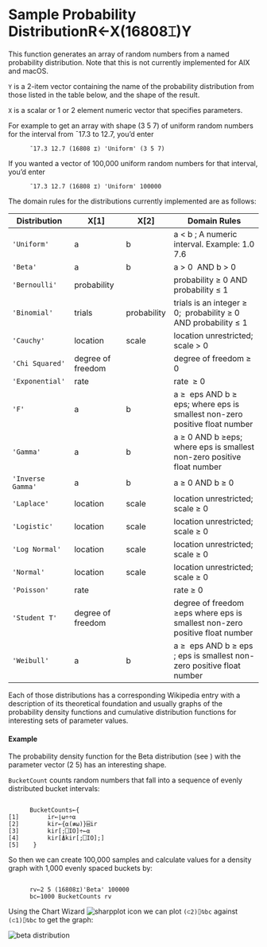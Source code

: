 




<h1 class="heading"><span class="name">Sample Probability Distribution</span><span class="command">R←X(16808⌶)Y</span></h1>

This function generates an array of random numbers from a named probability distribution.  Note that this is not currently implemented for AIX and macOS.


`Y` is a 2-item vector containing the name of the probability distribution from those listed in the table below, and the shape of the result.


`X` is a scalar or 1 or 2 element numeric vector that specifies parameters.


For example to get an array with shape (3 5 7) of uniform random numbers for the interval from ¯17.3 to 12.7, you’d enter
```apl
      ¯17.3 12.7 (16808 ⌶) 'Uniform' (3 5 7)
```


If you wanted a vector of 100,000 uniform random numbers for that interval, you’d enter
```apl
      ¯17.3 12.7 (16808 ⌶) 'Uniform' 100000
```


The domain rules for the distributions currently  implemented are as follows:


| Distribution | X[1] | X[2] | Domain Rules |
| --- | --- | --- | ---  |
| `'Uniform'` | a | b | a < b ; A numeric interval. Example: 1.0 7.6 |
| `'Beta'` | a | b | a > 0  AND b > 0 |
| `'Bernoulli'` | probability |  | probability ≥ 0 AND probability ≤ 1 |
| `'Binomial'` | trials | probability | trials is an integer ≥ 0;  probability ≥ 0 AND probability ≤ 1 |
| `'Cauchy'` | location | scale | location unrestricted; scale > 0 |
| `'Chi Squared'` | degree of freedom |  | degree of freedom ≥ 0 |
| `'Exponential'` | rate |  | rate  ≥ 0 |
| `'F'` | a | b | a ≥  eps AND b ≥ eps; where eps is smallest non-zero positive float number |
| `'Gamma'` | a | b | a ≥ 0 AND b ≥eps; where eps is smallest non-zero positive float number |
| `'Inverse Gamma'` | a | b | a ≥ 0 AND b ≥ 0 |
| `'Laplace'` | location | scale | location unrestricted; scale ≥ 0 |
| `'Logistic'` | location | scale | location unrestricted; scale ≥ 0 |
| `'Log Normal'` | location | scale | location unrestricted; scale ≥ 0 |
| `'Normal'` | location | scale | location unrestricted; scale ≥ 0 |
| `'Poisson'` | rate |  | rate ≥ 0 |
| `'Student T'` | degree of freedom |  | degree of freedom ≥eps where eps is smallest non-zero positive float number |
| `'Weibull'` | a | b | a ≥  eps AND b ≥ eps ; eps is smallest non-zero positive float number |



Each of those distributions has a corresponding Wikipedia entry with a description of its theoretical foundation and usually graphs of the probability density functions and cumulative distribution functions for interesting sets of parameter values.

#### Example


The probability density function for the Beta distribution (see ) with the parameter vector (2 5) has an interesting shape.


`BucketCount` counts random numbers that fall into a sequence of evenly distributed bucket intervals:
```apl

      BucketCounts←{
[1]        ir←⌊⍵÷÷⍺
[2]        kir←{⍺(≢⍵)}⌸ir
[3]        kir[;⎕IO]÷←⍺
[4]        kir[⍋kir[;⎕IO];]
[5]    }

```


So then we can create 100,000 samples and calculate values for a density graph with 1,000 evenly spaced buckets by:
```apl

      rv←2 5 (16808⌶)'Beta' 100000
      bc←1000 BucketCounts rv
```


Using the Chart Wizard ![sharpplot icon](../img/sharpplot-icon.png) we can plot `(⊂2)⌷⍉bc` against `(⊂1)⌷⍉bc` to get the graph:


![beta distribution](../img/beta-distribution.png)


